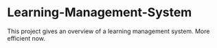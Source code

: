 # Learning-Management-System
This project gives an overview of a learning management system.
More efficient now.
